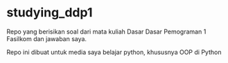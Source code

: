 # studying_ddp1

Repo yang berisikan soal dari mata kuliah Dasar Dasar Pemograman 1 Fasilkom dan jawaban saya.

Repo ini dibuat untuk media saya belajar python, khususnya OOP di Python
